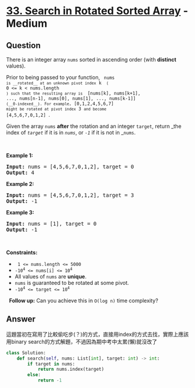 # [33. Search in Rotated Sorted Array](https://leetcode.com/problems/search-in-rotated-sorted-array/) - Medium

## Question

There is an integer array `` nums `` sorted in ascending order (with __distinct__ values).

Prior to being passed to your function, <code> nums `` is __rotated__ at an unknown pivot index `` k `` (`` 0 &lt;= k &lt; nums.length ``) such that the resulting array is `` [nums[k], nums[k+1], ..., nums[n-1], nums[0], nums[1], ..., nums[k-1]] `` (__0-indexed__). For example, `` [0,1,2,4,5,6,7] `` might be rotated at pivot index `` 3 `` and become `` [4,5,6,7,0,1,2] </code>.

Given the array `` nums `` __after__ the rotation and an integer `` target ``, return _the index of _`` target ``_ if it is in _`` nums ``_, or _`` -1 ``_ if it is not in _`` nums ``.

&nbsp;

__Example 1:__

<pre><strong>Input:</strong> nums = [4,5,6,7,0,1,2], target = 0
<strong>Output:</strong> 4
</pre>

__Example 2:__

<pre><strong>Input:</strong> nums = [4,5,6,7,0,1,2], target = 3
<strong>Output:</strong> -1
</pre>

__Example 3:__

<pre><strong>Input:</strong> nums = [1], target = 0
<strong>Output:</strong> -1
</pre>

&nbsp;

__Constraints:__

* <code> 1 &lt;= nums.length &lt;= 5000 </code>
* <code>-10<sup>4</sup> &lt;= nums[i] &lt;= 10<sup>4</sup></code>
* All values of `` nums `` are __unique__.
* `` nums `` is guaranteed to be rotated at some pivot.
* <code>-10<sup>4</sup> &lt;= target &lt;= 10<sup>4</sup></code>

&nbsp;
__Follow up:__ Can you achieve this in `` O(log n) `` time complexity?

## Answer

這題當初在寫用了比較偷吃步(？)的方式，直接用index的方式去找，實際上應該用binary search的方式解題，不過因為期中考中太累(懶)就沒改了

```python
class Solution:
    def search(self, nums: List[int], target: int) -> int:
        if target in nums:
            return nums.index(target)
        else:
            return -1

```
